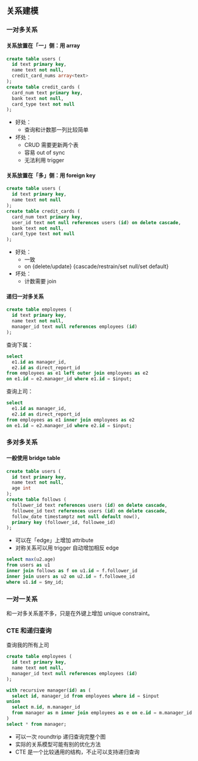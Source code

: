 ## 关系建模


### 一对多关系


#### 关系放置在「一」侧：用 array

```sql
create table users (
  id text primary key,
  name text not null,
  credit_card_nums array<text>
);
create table credit_cards (
  card_num text primary key,
  bank text not null,
  card_type text not null
);
```

- 好处：
  - 查询和计数那一列比较简单
- 坏处：
  - CRUD 需要更新两个表
  - 容易 out of sync
  - 无法利用 trigger


#### 关系放置在「多」侧：用 foreign key

```sql
create table users (
  id text primary key,
  name text not null
);
create table credit_cards (
  card_num text primary key,
  user_id text not null references users (id) on delete cascade,
  bank text not null,
  card_type text not null
);
```

- 好处：
  - 一致
  - on {delete/update} {cascade/restrain/set null/set default}
- 坏处：
  - 计数需要 join


#### 递归一对多关系

```sql
create table employees (
  id text primary key,
  name text not null,
  manager_id text null references employees (id)
);
```

查询下属：

```sql
select
  e1.id as manager_id,
  e2.id as direct_report_id
from employees as e1 left outer join employees as e2
on e1.id = e2.manager_id where e1.id = $input;
```

查询上司：

```sql
select
  e1.id as manager_id,
  e2.id as direct_report_id
from employees as e1 inner join employees as e2
on e1.id = e2.manager_id where e2.id = $input;
```


### 多对多关系


#### 一般使用 bridge table

```sql
create table users (
  id text primary key,
  name text not null,
  age int
);
create table follows (
  follower_id text references users (id) on delete cascade,
  followee_id text references users (id) on delete cascade,
  follow_date timestamptz not null default now(),
  primary key (follower_id, followee_id)
);
```

- 可以在「edge」上增加 attribute
- 对称关系可以用 trigger 自动增加相反 edge

```sql
select max(u2.age)
from users as u1
inner join follows as f on u1.id = f.follower_id
inner join users as u2 on u2.id = f.followee_id
where u1.id = $my_id;
```


### 一对一关系

和一对多关系差不多，只是在外键上增加 unique constraint。


### CTE 和递归查询

查询我的所有上司

```sql
create table employees (
  id text primary key,
  name text not null,
  manager_id text null references employees (id)
);
```

```sql
with recursive manager(id) as (
  select id, manager_id from employees where id = $input
union
  select m.id, m.manager_id
  from manager as m inner join employees as e on e.id = m.manager_id
)
select * from manager;
```

- 可以一次 roundtrip 递归查询完整个图
- 实际的关系模型可能有别的优化方法
- CTE 是一个比较通用的结构，不止可以支持递归查询
